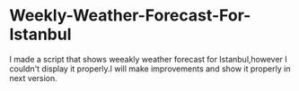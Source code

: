 # Weekly-Weather-Forecast-For-Istanbul
I made a script that shows weeakly weather forecast for Istanbul,however I couldn't display it properly.I will make improvements and show it properly in next version.
